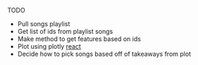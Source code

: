 TODO

- Pull songs playlist
- Get list of ids from playlist songs
- Make method to get features based on ids
- Plot using plotly [react](https://plotly.com/javascript/react/)
- Decide how to pick songs based off of takeaways from plot

